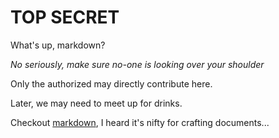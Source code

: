 TOP SECRET
==========

What's up, markdown?

*No seriously, make sure no-one is looking over your shoulder*

Only the authorized may directly contribute here.

Later, we may need to meet up for drinks.

Checkout [markdown](https://en.wikipedia.org/wiki/Markdown), I heard it's nifty for crafting documents...

